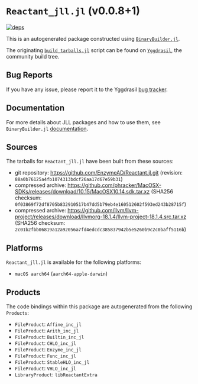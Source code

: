 # `Reactant_jll.jl` (v0.0.8+1)

[![deps](https://juliahub.com/docs/Reactant_jll/deps.svg)](https://juliahub.com/ui/Packages/General/Reactant_jll/)

This is an autogenerated package constructed using [`BinaryBuilder.jl`](https://github.com/JuliaPackaging/BinaryBuilder.jl).

The originating [`build_tarballs.jl`](https://github.com/JuliaPackaging/Yggdrasil/blob/1bd3338925afd7f6f595deeb8ee75551e1035277/R/Reactant/build_tarballs.jl) script can be found on [`Yggdrasil`](https://github.com/JuliaPackaging/Yggdrasil/), the community build tree.

## Bug Reports

If you have any issue, please report it to the Yggdrasil [bug tracker](https://github.com/JuliaPackaging/Yggdrasil/issues).

## Documentation

For more details about JLL packages and how to use them, see `BinaryBuilder.jl` [documentation](https://docs.binarybuilder.org/stable/jll/).

## Sources

The tarballs for `Reactant_jll.jl` have been built from these sources:

* git repository: https://github.com/EnzymeAD/Reactant.jl.git (revision: `88a0b76125a4fb1074313bdcf26aa17d67e59b31`)
* compressed archive: https://github.com/phracker/MacOSX-SDKs/releases/download/10.15/MacOSX10.14.sdk.tar.xz (SHA256 checksum: `0f03869f72df8705b832910517b47dd5b79eb4e160512602f593ed243b28715f`)
* compressed archive: https://github.com/llvm/llvm-project/releases/download/llvmorg-18.1.4/llvm-project-18.1.4.src.tar.xz (SHA256 checksum: `2c01b2fbb06819a12a92056a7fd4edcdc385837942b5e5260b9c2c0baff5116b`)

## Platforms

`Reactant_jll.jl` is available for the following platforms:

* `macOS aarch64` (`aarch64-apple-darwin`)

## Products

The code bindings within this package are autogenerated from the following `Products`:

* `FileProduct`: `Affine_inc_jl`
* `FileProduct`: `Arith_inc_jl`
* `FileProduct`: `Builtin_inc_jl`
* `FileProduct`: `CHLO_inc_jl`
* `FileProduct`: `Enzyme_inc_jl`
* `FileProduct`: `Func_inc_jl`
* `FileProduct`: `StableHLO_inc_jl`
* `FileProduct`: `VHLO_inc_jl`
* `LibraryProduct`: `libReactantExtra`
